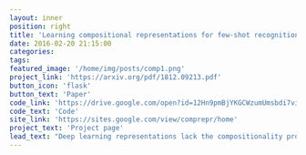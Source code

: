 ```yaml
---
layout: inner
position: right
title: 'Learning compositional representations for few-shot recognition'
date: 2016-02-20 21:15:00
categories:
tags: 
featured_image: '/home/img/posts/comp1.png'
project_link: 'https://arxiv.org/pdf/1812.09213.pdf'
button_icon: 'flask'
button_text: 'Paper'
code_link: 'https://drive.google.com/open?id=12Hn9pmBjYKGCWzumUmsbdi7viq-L3-IU'
code_text: 'Code'
site_link: 'https://sites.google.com/view/comprepr/home'
project_text: 'Project page' 
lead_text: "Deep learning representations lack the compositionality property, which is instrumental for the human ability to learn novel concepts from a few examples. In this work we investigate several approaches to enforcing this property during training. The resulting models demonstrate significant improvements in the few-shot setting."
---
```

